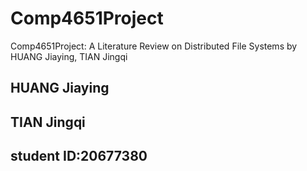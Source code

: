 # Comp4651Project
Comp4651Project: A Literature Review on Distributed File Systems by HUANG Jiaying, TIAN Jingqi  
## HUANG Jiaying

## TIAN Jingqi
## student ID:20677380
